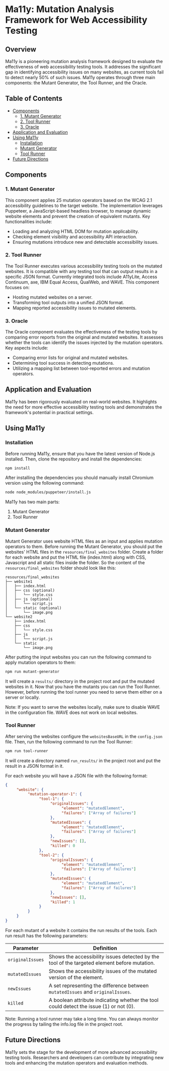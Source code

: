 # Ma11y: Mutation Analysis Framework for Web Accessibility Testing

## Overview

Ma11y is a pioneering mutation analysis framework designed to evaluate the effectiveness of web accessibility testing tools. It addresses the significant gap in identifying accessibility issues on many websites, as current tools fail to detect nearly 50% of such issues. Ma11y operates through three main components: the Mutant Generator, the Tool Runner, and the Oracle.

## Table of Contents

   * [Components](#components)
      * [1. Mutant Generator](#1-mutant-generator)
      * [2. Tool Runner](#2-tool-runner)
      * [3. Oracle](#3-oracle)
   * [Application and Evaluation](#application-and-evaluation)
   * [Using Ma11y](#using-ma11y)
      * [Installation](#installation)
      * [Mutant Generator](#mutant-generator)
      * [Tool Runner](#tool-runner)
   * [Future Directions](#future-directions)

## Components

### 1. Mutant Generator

This component applies 25 mutation operators based on the WCAG 2.1 accessibility guidelines to the target website. The implementation leverages Puppeteer, a JavaScript-based headless browser, to manage dynamic website elements and prevent the creation of equivalent mutants. Key functionalities include:

- Loading and analyzing HTML DOM for mutation applicability.
- Checking element visibility and accessibility API interaction.
- Ensuring mutations introduce new and detectable accessibility issues.

### 2. Tool Runner

The Tool Runner executes various accessibility testing tools on the mutated websites. It is compatible with any testing tool that can output results in a specific JSON format. Currently integrated tools include A11yLite, Access Continuum, axe, IBM Equal Access, QualWeb, and WAVE. This component focuses on:

- Hosting mutated websites on a server.
- Transforming tool outputs into a unified JSON format.
- Mapping reported accessibility issues to mutated elements.

### 3. Oracle

The Oracle component evaluates the effectiveness of the testing tools by comparing error reports from the original and mutated websites. It assesses whether the tools can identify the issues injected by the mutation operators. Key aspects include:

- Comparing error lists for original and mutated websites.
- Determining tool success in detecting mutations.
- Utilizing a mapping list between tool-reported errors and mutation operators.

## Application and Evaluation

Ma11y has been rigorously evaluated on real-world websites. It highlights the need for more effective accessibility testing tools and demonstrates the framework's potential in practical settings.

## Using Ma11y

### Installation

Before running Ma11y, ensure that you have the latest version of Node.js installed. Then, clone the repository and install the dependencies:

```bash
npm install
```

After installing the dependencies you should manually install Chromium version using the following command:
```bash
node node_modules/puppeteer/install.js
```

Ma11y has two main parts:
1. Mutant Generator
2. Tool Runner

### Mutant Generator

Mutant Generator uses website HTML files as an input and applies mutation operators to them. Before running the Mutant Generator, you should put the websites' HTML files in the `resources/final_websites` folder. Create a folder for each website and put the HTML file (index.html) along with CSS, Javascript and all static files inside the folder.
So the content of the `resources/final_websites` folder should look like this:
    
    resources/final_websites
    ├── website1
    │   ├── index.html
    │   ├── css (optional)
    │   │   └── style.css
    │   ├── js (optional)
    │   │   └── script.js
    │   └── static (optional)
    │       └── image.png
    └── website2
        ├── index.html
        ├── css
        │   └── style.css
        ├── js
        │   └── script.js
        └── static
            └── image.png

After putting the input websites you can run the following command to apply mutation operators to them:

```bash
npm run mutant-generator
```
It will create a `results/` directory in the project root and put the mutated websites in it.
Now that you have the mutants you can run the Tool Runner. However, before running the tool runner you need to serve them either on a server or locally.

Note: If you want to serve the websites locally, make sure to disable WAVE in the configuration file. WAVE does not work on local websites.

### Tool Runner

After serving the websites configure the `websitesBaseURL` in the `config.json` file. Then, run the following command to run the Tool Runner:

```bash
npm run tool-runner
```

It will create a directory named `run_results/` in the project root and put the result in a JSON format in it.

For each website you will have a JSON file with the following format:
```json
{
     "website": {
          "mutation-operator-1": {
               "tool-1": {
                    "originalIssues": {
                         "element": "mutatedElement",
                         "failures": ["Array of failures"]
                    },
                    "mutatedIssues": {
                         "element": "mutatedElement",
                         "failures": ["Array of failures"]
                    },
                    "newIssues": [],
                    "killed": 0
               },
               "tool-2": {
                    "originalIssues": {
                         "element": "mutatedElement",
                         "failures": ["Array of failures"]
                    },
                    "mutatedIssues": {
                         "element": "mutatedElement",
                         "failures": ["Array of failures"]
                    },
                    "newIssues": [],
                    "killed": 1
               }
          }
     }
}
```

For each mutant of a website it contains the run results of the tools.
Each run result has the following parameters:

| Parameter        | Definition                                                                                         |
|------------------|----------------------------------------------------------------------------------------------------|
| `originalIssues` | Shows the accessibility issues detected by the tool of the targeted element before mutation.       |
| `mutatedIssues`  | Shows the accessibility issues of the mutated version of the element.                              |
| `newIssues`      | A set representing the difference between `mutatedIssues` and `originalIssues`.                    |
| `killed`         | A boolean attribute indicating whether the tool could detect the issue (1) or not (0).             |


Note: Running a tool runner may take a long time. You can always monitor the progress by tailing the info.log file in the project root.

## Future Directions

Ma11y sets the stage for the development of more advanced accessibility testing tools. Researchers and developers can contribute by integrating new tools and enhancing the mutation operators and evaluation methods.
